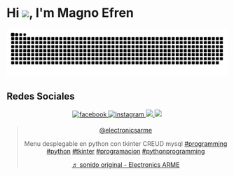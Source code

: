 

<h1 align="left"> Hi <img src="https://raw.githubusercontent.com/kaueMarques/kaueMarques/master/hi.gif" width="40px">, I'm Magno Efren </h1>
<p align="left"> </p>

![Snake animation](https://github.com/MagnoEfren/magnoefren/blob/main/github-contribution-grid-snake.svg)

## Redes Sociales 
<div align="center">

<a href="https://www.facebook.com/electronicsarme" target="_blank">
<img src=https://img.shields.io/badge/facebook-11D9FF.svg?&style=for-the-badge&logo=facebook&logoColor=white alt=facebook style="margin-bottom: 5px;" />
</a>
<a href="https://instagram.com/magnoefren" target="_blank">
<img src=https://img.shields.io/badge/instagram-CF3476.svg?&style=for-the-badge&logo=instagram&logoColor=white alt=instagram style="margin-bottom: 5px;" />
  
<a href="https://www.youtube.com/c/MagnoEfren" target="_blank">
<img src="https://img.shields.io/badge/YouTube-FF0000?style=for-the-badge&logo=youtube&logoColor=white" target="_blank"> 
  
<a href="https://twitter.com/magnoefren15" target="_blank">
<img src="https://img.shields.io/badge/Twitter-1818FE?style=for-the-badge&logo=twitter&logoColor=white" target="_blank"> 

 </a>
  
  <blockquote class="tiktok-embed" cite="https://www.tiktok.com/@electronicsarme/video/6991100928120065286" data-video-id="6991100928120065286" style="max-width: 605px;min-width: 325px;" > <section> <a target="_blank" title="@electronicsarme" href="https://www.tiktok.com/@electronicsarme">@electronicsarme</a> <p>Menu desplegable en python con tkinter CREUD mysql <a title="programming" target="_blank" href="https://www.tiktok.com/tag/programming">#programming</a> <a title="python" target="_blank" href="https://www.tiktok.com/tag/python">#python</a> <a title="tkinter" target="_blank" href="https://www.tiktok.com/tag/tkinter">#tkinter</a> <a title="programacion" target="_blank" href="https://www.tiktok.com/tag/programacion">#programacion</a> <a title="pythonprogramming" target="_blank" href="https://www.tiktok.com/tag/pythonprogramming">#pythonprogramming</a></p> <a target="_blank" title="♬ sonido original - Electronics ARME" href="https://www.tiktok.com/music/sonido-original-6991100798100900614">♬ sonido original - Electronics ARME</a> </section> </blockquote> <script async src="https://www.tiktok.com/embed.js"></script>





